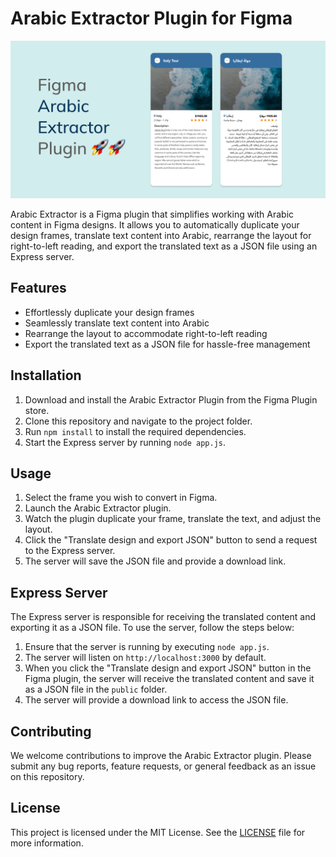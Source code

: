 # Arabic Extractor Plugin for Figma

![plot](./cover-art.png)

Arabic Extractor is a Figma plugin that simplifies working with Arabic content in Figma designs. It allows you to automatically duplicate your design frames, translate text content into Arabic, rearrange the layout for right-to-left reading, and export the translated text as a JSON file using an Express server.

## Features

- Effortlessly duplicate your design frames
- Seamlessly translate text content into Arabic
- Rearrange the layout to accommodate right-to-left reading
- Export the translated text as a JSON file for hassle-free management

## Installation

1. Download and install the Arabic Extractor Plugin from the Figma Plugin store.
2. Clone this repository and navigate to the project folder.
3. Run `npm install` to install the required dependencies.
4. Start the Express server by running `node app.js`.

## Usage

1. Select the frame you wish to convert in Figma.
2. Launch the Arabic Extractor plugin.
3. Watch the plugin duplicate your frame, translate the text, and adjust the layout.
4. Click the "Translate design and export JSON" button to send a request to the Express server.
5. The server will save the JSON file and provide a download link.

## Express Server

The Express server is responsible for receiving the translated content and exporting it as a JSON file. To use the server, follow the steps below:

1. Ensure that the server is running by executing `node app.js`.
2. The server will listen on `http://localhost:3000` by default.
3. When you click the "Translate design and export JSON" button in the Figma plugin, the server will receive the translated content and save it as a JSON file in the `public` folder.
4. The server will provide a download link to access the JSON file.

## Contributing

We welcome contributions to improve the Arabic Extractor plugin. Please submit any bug reports, feature requests, or general feedback as an issue on this repository.

## License

This project is licensed under the MIT License. See the [LICENSE](LICENSE) file for more information.
